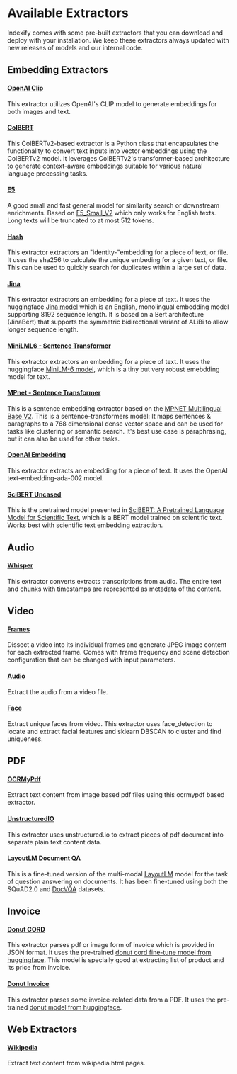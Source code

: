 # Available Extractors

Indexify comes with some pre-built extractors that you can download and deploy with your installation. We keep these extractors always updated with new releases of models and our internal code.


## Embedding Extractors
#### [OpenAI Clip](https://github.com/tensorlakeai/indexify-extractors/tree/main/embedding-extractors/clip)
This extractor utilizes OpenAI's CLIP model to generate embeddings for both images and text.


#### [ColBERT](https://github.com/tensorlakeai/indexify-extractors/tree/main/embedding-extractors/colbert)
This ColBERTv2-based extractor is a Python class that encapsulates the functionality to convert text inputs into vector embeddings using the ColBERTv2 model. It leverages ColBERTv2's transformer-based architecture to generate context-aware embeddings suitable for various natural language processing tasks.


#### [E5](https://github.com/tensorlakeai/indexify-extractors/tree/main/embedding-extractors/e5_embedding)
A good small and fast general model for similarity search or downstream enrichments.
Based on [E5_Small_V2](https://huggingface.co/intfloat/e5-small-v2) which only works for English texts. Long texts will be truncated to at most 512 tokens.


#### [Hash](https://github.com/tensorlakeai/indexify-extractors/tree/main/embedding-extractors/hash-embedding)
This extractor extractors an "identity-"embedding for a piece of text, or file. It uses the sha256 to calculate the unique embeding for a given text, or file. This can be used to quickly search for duplicates within a large set of data.


#### [Jina](https://github.com/tensorlakeai/indexify-extractors/tree/main/embedding-extractors/jina_base_en)
This extractor extractors an embedding for a piece of text.
It uses the huggingface [Jina model](https://huggingface.co/jinaai/jina-embeddings-v2-base-en) which is an English, monolingual embedding model supporting 8192 sequence length. It is based on a Bert architecture (JinaBert) that supports the symmetric bidirectional variant of ALiBi to allow longer sequence length.

#### [MiniLML6 - Sentence Transformer](https://github.com/tensorlakeai/indexify-extractors/tree/main/embedding-extractors/minilm-l6)
This extractor extractors an embedding for a piece of text.
It uses the huggingface [MiniLM-6 model](https://huggingface.co/sentence-transformers/all-MiniLM-L6-v2), which is a tiny but very robust emebdding model for text.

#### [MPnet - Sentence Transformer](https://github.com/tensorlakeai/indexify-extractors/tree/main/embedding-extractors/mpnet)
This is a sentence embedding extractor based on the [MPNET Multilingual Base V2](https://huggingface.co/sentence-transformers/paraphrase-multilingual-mpnet-base-v2).
This is a sentence-transformers model: It maps sentences & paragraphs to a 768 dimensional dense vector space and can be used for tasks like clustering or semantic search.
It's best use case is paraphrasing, but it can also be used for other tasks.

#### [OpenAI Embedding](https://github.com/tensorlakeai/indexify-extractors/tree/main/embedding-extractors/openai-embedding)
This extractor extracts an embedding for a piece of text.
It uses the OpenAI text-embedding-ada-002 model.

#### [SciBERT Uncased](https://github.com/tensorlakeai/indexify-extractors/tree/main/embedding-extractors/scibert)
This is the pretrained model presented in [SciBERT: A Pretrained Language Model for Scientific Text](https://www.aclweb.org/anthology/D19-1371/), which is a BERT model trained on scientific text.
Works best with scientific text embedding extraction.


## Audio
#### [Whisper](https://github.com/tensorlakeai/indexify-extractors/tree/main/whisper-asr)
This extractor converts extracts transcriptions from audio. The entire text and
chunks with timestamps are represented as metadata of the content.


## Video
#### [Frames](https://github.com/tensorlakeai/indexify-extractors/tree/main/video/frames)
Dissect a video into its individual frames and generate JPEG image content for each extracted frame. Comes with frame frequency and scene detection configuration that can be changed with input parameters.

#### [Audio](https://github.com/tensorlakeai/indexify-extractors/tree/main/video/audio-extractor)
Extract the audio from a video file.

#### [Face](https://github.com/tensorlakeai/indexify-extractors/tree/main/video/face-extractor)
Extract unique faces from video. This extractor uses face_detection to locate and extract facial features and sklearn DBSCAN to cluster and find uniqueness.


## PDF
#### [OCRMyPdf](https://github.com/tensorlakeai/indexify-extractors/tree/main/pdf/ocrmypdf)
Extract text content from image based pdf files using this ocrmypdf based extractor.

#### [UnstructuredIO](https://github.com/tensorlakeai/indexify-extractors/tree/main/pdf/unstructuredio)
This extractor uses unstructured.io to extract pieces of pdf document into separate plain text content data.

#### [LayoutLM Document QA](https://github.com/tensorlakeai/indexify-extractors/tree/main/pdf/layoutlm_document_qa)
This is a fine-tuned version of the multi-modal [LayoutLM](https://aka.ms/layoutlm) model for the task of question answering on documents. It has been fine-tuned using both the SQuAD2.0 and [DocVQA](https://www.docvqa.org/) datasets.


## Invoice
#### [Donut CORD](https://github.com/tensorlakeai/indexify-extractors/tree/main/invoice-extractor/donut_cord)
This extractor parses pdf or image form of invoice which is provided in JSON format. It uses the pre-trained [donut cord fine-tune model from huggingface](https://huggingface.co/naver-clova-ix/donut-base-finetuned-cord-v2).
This model is specially good at extracting list of product and its price from invoice.

#### [Donut Invoice](https://github.com/tensorlakeai/indexify-extractors/tree/main/invoice-extractor/donut_invoice)
This extractor parses some invoice-related data from a PDF.
It uses the pre-trained [donut model from huggingface](https://huggingface.co/docs/transformers/model_doc/donut).


## Web Extractors

#### [Wikipedia](https://github.com/tensorlakeai/indexify-extractors/tree/main/web-extractors/wikipedia)
Extract text content from wikipedia html pages.